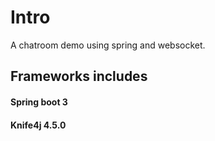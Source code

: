 # Intro

A chatroom demo using spring and websocket.

## Frameworks includes
#### Spring boot 3
#### Knife4j 4.5.0

